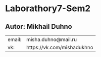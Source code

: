 # Laborathory7-Sem2
<h2>Autor: Mikhail Duhno</h2>
<table>
  <tr>
    <td>email:</td>
    <td>misha.duhno@mail.ru</td>
  </tr>
  <tr>
    <td>vk:</td>
    <td>https://vk.com/mishadukhno</td>
  </tr>
</table>
